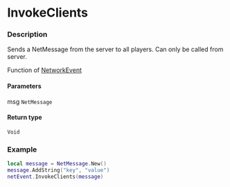 # InvokeClients
### Description
Sends a NetMessage from the server to all players. Can only be called from server.

Function of [NetworkEvent](/classes/NetworkEvent/)

#### Parameters
msg `NetMessage`

#### Return type
`Void`

### Example
```lua
local message = NetMessage.New()
message.AddString("key", "value")
netEvent.InvokeClients(message)
```
